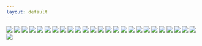 ```yaml
---
layout: default
---
```


<img src="http://content.danlubbers.com/img/action/danlubbers-action-portfolio-1.jpg" data-title="" data-subtitle="" />
<img src="http://content.danlubbers.com/img/action/danlubbers-action-portfolio-2.jpg" data-title="" data-subtitle="" />
<img src="http://content.danlubbers.com/img/action/danlubbers-action-portfolio-3.jpg" data-title="" data-subtitle="" />
<img src="http://content.danlubbers.com/img/action/danlubbers-action-portfolio-4.jpg" data-title="" data-subtitle="" />
<img src="http://content.danlubbers.com/img/action/danlubbers-action-portfolio-5.jpg" data-title="" data-subtitle="" />
<img src="http://content.danlubbers.com/img/action/danlubbers-action-portfolio-6.jpg" data-title="" data-subtitle="" />
<img src="http://content.danlubbers.com/img/action/danlubbers-action-portfolio-7.jpg" data-title="" data-subtitle="" />
<img src="http://content.danlubbers.com/img/action/danlubbers-action-portfolio-8.jpg" data-title="" data-subtitle="" />
<img src="http://content.danlubbers.com/img/action/danlubbers-action-portfolio-9.jpg" data-title="" data-subtitle="" />
<img src="http://content.danlubbers.com/img/action/danlubbers-action-portfolio-10.jpg" data-title="" data-subtitle="" />
<img src="http://content.danlubbers.com/img/action/danlubbers-action-portfolio-11.jpg" data-title="" data-subtitle="" />
<img src="http://content.danlubbers.com/img/action/danlubbers-action-portfolio-12.jpg" data-title="" data-subtitle="" />
<img src="http://content.danlubbers.com/img/action/danlubbers-action-portfolio-13.jpg" data-title="" data-subtitle="" />
<img src="http://content.danlubbers.com/img/action/danlubbers-action-portfolio-14.jpg" data-title="" data-subtitle="" />
<img src="http://content.danlubbers.com/img/action/danlubbers-action-portfolio-15.jpg" data-title="" data-subtitle="" />
<img src="http://content.danlubbers.com/img/action/danlubbers-action-portfolio-16.jpg" data-title="" data-subtitle="" />
<img src="http://content.danlubbers.com/img/action/danlubbers-action-portfolio-17.jpg" data-title="" data-subtitle="" />
<img src="http://content.danlubbers.com/img/action/danlubbers-action-portfolio-18.jpg" data-title="" data-subtitle="" />
<img src="http://content.danlubbers.com/img/action/danlubbers-action-portfolio-19.jpg" data-title="" data-subtitle="" />
<img src="http://content.danlubbers.com/img/action/danlubbers-action-portfolio-20.jpg" data-title="" data-subtitle="" />
<img src="http://content.danlubbers.com/img/action/danlubbers-action-portfolio-21.jpg" data-title="" data-subtitle="" />
<img src="http://content.danlubbers.com/img/action/danlubbers-action-portfolio-22.jpg" data-title="" data-subtitle="" />
<img src="http://content.danlubbers.com/img/action/danlubbers-action-portfolio-23.jpg" data-title="" data-subtitle="" />
<img src="http://content.danlubbers.com/img/action/danlubbers-action-portfolio-24.jpg" data-title="" data-subtitle="" />
<img src="http://content.danlubbers.com/img/action/danlubbers-action-portfolio-25.jpg" data-title="" data-subtitle="" />
<img src="http://content.danlubbers.com/img/action/danlubbers-action-portfolio-26.jpg" data-title="" data-subtitle="" />